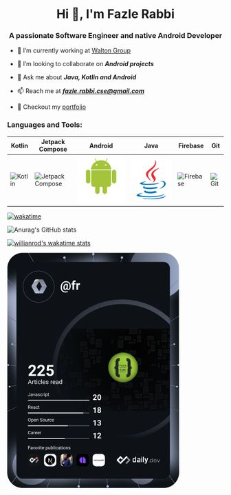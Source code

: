 <!--
 ![visitors](https://visitor-badge.glitch.me/badge?page_id=fruzelee.fruzelee&left_color=green&right_color=red)
-->

[//]: # (### Hi there 👋)

<h1 align="center">Hi 👋, I'm Fazle Rabbi</h1>
<h3 align="center">A passionate Software Engineer and native Android Developer</h3>

- 🔭 I’m currently working at [Walton Group](https://www.waltonbd.com)

- 👯 I’m looking to collaborate on ***Android projects***

- 💬 Ask me about ***Java, Kotlin and Android***

- 📫 Reach me at ***fazle.rabbi.cse@gmail.com***

- 📄 Checkout my [portfolio](https://fr.crevado.com)

<h3 align="left">Languages and Tools:</h3>

| Kotlin                                                                                                           | Jetpack Compose                                                                | Android                                                                                                           | Java                                                                                            | Firebase                                                                  | Git                                                                |
|------------------------------------------------------------------------------------------------------------------|--------------------------------------------------------------------------------|-------------------------------------------------------------------------------------------------------------------|-------------------------------------------------------------------------------------------------|---------------------------------------------------------------------------|--------------------------------------------------------------------|
| ![Kotlin](https://user-images.githubusercontent.com/13250644/187092187-4b6488f3-7044-48db-bcfb-9dc4a3c77e64.svg) | ![Jetpack Compose](https://i.postimg.cc/52j4jg5P/jetpack-compose-icon-RGB.png) | ![Android](https://raw.githubusercontent.com/devicons/devicon/master/icons/android/android-original-wordmark.svg) | ![Java](https://raw.githubusercontent.com/devicons/devicon/master/icons/java/java-original.svg) | ![Firebase](https://www.vectorlogo.zone/logos/firebase/firebase-icon.svg) | ![Git](https://www.vectorlogo.zone/logos/git-scm/git-scm-icon.svg) |


[![wakatime](https://wakatime.com/badge/user/00ee8e94-a8a0-403f-9e7a-6c099ffac609.svg)](https://wakatime.com/@00ee8e94-a8a0-403f-9e7a-6c099ffac609)

![Anurag's GitHub stats](https://github-readme-stats.vercel.app/api?username=fruzelee&theme=algolia&show_icons=true)

[![willianrod's wakatime stats](https://github-readme-stats.vercel.app/api/wakatime?username=fazlerabbi)](https://github.com/anuraghazra/github-readme-stats)

<a style="position:fixed; float:right;" href="https://app.daily.dev/fr"><img src="https://github.com/fruzelee/fruzelee/blob/main/devcard.svg" width="400" alt="Md. Fazle Rabbi's Dev Card"/></a>

<p align="center">
    Visitor count<br>
    <img src="https://profile-counter.glitch.me/fruzelee/count.svg" />
</p>

<!--
**fruzelee/fruzelee** is a ✨ _special_ ✨ repository because its `README.md` (this file) appears on your GitHub profile.

Here are some ideas to get you started:

- 🔭 I’m currently working on https://waltonbd.com
- 🌱 I’m currently learning ...
- 👯 I’m looking to collaborate on ...
- 🤔 I’m looking for help with ...
- 💬 Ask me about ...
- 📫 How to reach me: ...
- 😄 Pronouns: ...
- ⚡ Fun fact: ...
-->
